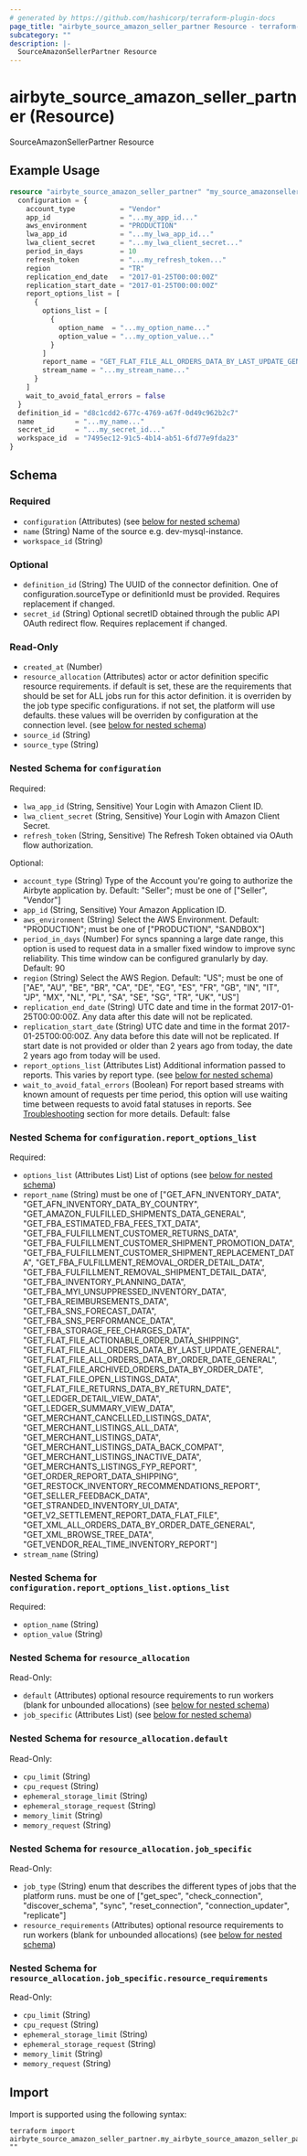 ```yaml
---
# generated by https://github.com/hashicorp/terraform-plugin-docs
page_title: "airbyte_source_amazon_seller_partner Resource - terraform-provider-airbyte"
subcategory: ""
description: |-
  SourceAmazonSellerPartner Resource
---
```


# airbyte_source_amazon_seller_partner (Resource)

SourceAmazonSellerPartner Resource

## Example Usage

```terraform
resource "airbyte_source_amazon_seller_partner" "my_source_amazonsellerpartner" {
  configuration = {
    account_type           = "Vendor"
    app_id                 = "...my_app_id..."
    aws_environment        = "PRODUCTION"
    lwa_app_id             = "...my_lwa_app_id..."
    lwa_client_secret      = "...my_lwa_client_secret..."
    period_in_days         = 10
    refresh_token          = "...my_refresh_token..."
    region                 = "TR"
    replication_end_date   = "2017-01-25T00:00:00Z"
    replication_start_date = "2017-01-25T00:00:00Z"
    report_options_list = [
      {
        options_list = [
          {
            option_name  = "...my_option_name..."
            option_value = "...my_option_value..."
          }
        ]
        report_name = "GET_FLAT_FILE_ALL_ORDERS_DATA_BY_LAST_UPDATE_GENERAL"
        stream_name = "...my_stream_name..."
      }
    ]
    wait_to_avoid_fatal_errors = false
  }
  definition_id = "d8c1cdd2-677c-4769-a67f-0d49c962b2c7"
  name          = "...my_name..."
  secret_id     = "...my_secret_id..."
  workspace_id  = "7495ec12-91c5-4b14-ab51-6fd77e9fda23"
}
```

<!-- schema generated by tfplugindocs -->
## Schema

### Required

- `configuration` (Attributes) (see [below for nested schema](#nestedatt--configuration))
- `name` (String) Name of the source e.g. dev-mysql-instance.
- `workspace_id` (String)

### Optional

- `definition_id` (String) The UUID of the connector definition. One of configuration.sourceType or definitionId must be provided. Requires replacement if changed.
- `secret_id` (String) Optional secretID obtained through the public API OAuth redirect flow. Requires replacement if changed.

### Read-Only

- `created_at` (Number)
- `resource_allocation` (Attributes) actor or actor definition specific resource requirements. if default is set, these are the requirements that should be set for ALL jobs run for this actor definition. it is overriden by the job type specific configurations. if not set, the platform will use defaults. these values will be overriden by configuration at the connection level. (see [below for nested schema](#nestedatt--resource_allocation))
- `source_id` (String)
- `source_type` (String)

<a id="nestedatt--configuration"></a>
### Nested Schema for `configuration`

Required:

- `lwa_app_id` (String, Sensitive) Your Login with Amazon Client ID.
- `lwa_client_secret` (String, Sensitive) Your Login with Amazon Client Secret.
- `refresh_token` (String, Sensitive) The Refresh Token obtained via OAuth flow authorization.

Optional:

- `account_type` (String) Type of the Account you're going to authorize the Airbyte application by. Default: "Seller"; must be one of ["Seller", "Vendor"]
- `app_id` (String, Sensitive) Your Amazon Application ID.
- `aws_environment` (String) Select the AWS Environment. Default: "PRODUCTION"; must be one of ["PRODUCTION", "SANDBOX"]
- `period_in_days` (Number) For syncs spanning a large date range, this option is used to request data in a smaller fixed window to improve sync reliability. This time window can be configured granularly by day. Default: 90
- `region` (String) Select the AWS Region. Default: "US"; must be one of ["AE", "AU", "BE", "BR", "CA", "DE", "EG", "ES", "FR", "GB", "IN", "IT", "JP", "MX", "NL", "PL", "SA", "SE", "SG", "TR", "UK", "US"]
- `replication_end_date` (String) UTC date and time in the format 2017-01-25T00:00:00Z. Any data after this date will not be replicated.
- `replication_start_date` (String) UTC date and time in the format 2017-01-25T00:00:00Z. Any data before this date will not be replicated. If start date is not provided or older than 2 years ago from today, the date 2 years ago from today will be used.
- `report_options_list` (Attributes List) Additional information passed to reports. This varies by report type. (see [below for nested schema](#nestedatt--configuration--report_options_list))
- `wait_to_avoid_fatal_errors` (Boolean) For report based streams with known amount of requests per time period, this option will use waiting time between requests to avoid fatal statuses in reports. See <a href="https://docs.airbyte.com/integrations/sources/amazon-seller-partner#limitations--troubleshooting" target="_blank">Troubleshooting</a> section for more details. Default: false

<a id="nestedatt--configuration--report_options_list"></a>
### Nested Schema for `configuration.report_options_list`

Required:

- `options_list` (Attributes List) List of options (see [below for nested schema](#nestedatt--configuration--report_options_list--options_list))
- `report_name` (String) must be one of ["GET_AFN_INVENTORY_DATA", "GET_AFN_INVENTORY_DATA_BY_COUNTRY", "GET_AMAZON_FULFILLED_SHIPMENTS_DATA_GENERAL", "GET_FBA_ESTIMATED_FBA_FEES_TXT_DATA", "GET_FBA_FULFILLMENT_CUSTOMER_RETURNS_DATA", "GET_FBA_FULFILLMENT_CUSTOMER_SHIPMENT_PROMOTION_DATA", "GET_FBA_FULFILLMENT_CUSTOMER_SHIPMENT_REPLACEMENT_DATA", "GET_FBA_FULFILLMENT_REMOVAL_ORDER_DETAIL_DATA", "GET_FBA_FULFILLMENT_REMOVAL_SHIPMENT_DETAIL_DATA", "GET_FBA_INVENTORY_PLANNING_DATA", "GET_FBA_MYI_UNSUPPRESSED_INVENTORY_DATA", "GET_FBA_REIMBURSEMENTS_DATA", "GET_FBA_SNS_FORECAST_DATA", "GET_FBA_SNS_PERFORMANCE_DATA", "GET_FBA_STORAGE_FEE_CHARGES_DATA", "GET_FLAT_FILE_ACTIONABLE_ORDER_DATA_SHIPPING", "GET_FLAT_FILE_ALL_ORDERS_DATA_BY_LAST_UPDATE_GENERAL", "GET_FLAT_FILE_ALL_ORDERS_DATA_BY_ORDER_DATE_GENERAL", "GET_FLAT_FILE_ARCHIVED_ORDERS_DATA_BY_ORDER_DATE", "GET_FLAT_FILE_OPEN_LISTINGS_DATA", "GET_FLAT_FILE_RETURNS_DATA_BY_RETURN_DATE", "GET_LEDGER_DETAIL_VIEW_DATA", "GET_LEDGER_SUMMARY_VIEW_DATA", "GET_MERCHANT_CANCELLED_LISTINGS_DATA", "GET_MERCHANT_LISTINGS_ALL_DATA", "GET_MERCHANT_LISTINGS_DATA", "GET_MERCHANT_LISTINGS_DATA_BACK_COMPAT", "GET_MERCHANT_LISTINGS_INACTIVE_DATA", "GET_MERCHANTS_LISTINGS_FYP_REPORT", "GET_ORDER_REPORT_DATA_SHIPPING", "GET_RESTOCK_INVENTORY_RECOMMENDATIONS_REPORT", "GET_SELLER_FEEDBACK_DATA", "GET_STRANDED_INVENTORY_UI_DATA", "GET_V2_SETTLEMENT_REPORT_DATA_FLAT_FILE", "GET_XML_ALL_ORDERS_DATA_BY_ORDER_DATE_GENERAL", "GET_XML_BROWSE_TREE_DATA", "GET_VENDOR_REAL_TIME_INVENTORY_REPORT"]
- `stream_name` (String)

<a id="nestedatt--configuration--report_options_list--options_list"></a>
### Nested Schema for `configuration.report_options_list.options_list`

Required:

- `option_name` (String)
- `option_value` (String)




<a id="nestedatt--resource_allocation"></a>
### Nested Schema for `resource_allocation`

Read-Only:

- `default` (Attributes) optional resource requirements to run workers (blank for unbounded allocations) (see [below for nested schema](#nestedatt--resource_allocation--default))
- `job_specific` (Attributes List) (see [below for nested schema](#nestedatt--resource_allocation--job_specific))

<a id="nestedatt--resource_allocation--default"></a>
### Nested Schema for `resource_allocation.default`

Read-Only:

- `cpu_limit` (String)
- `cpu_request` (String)
- `ephemeral_storage_limit` (String)
- `ephemeral_storage_request` (String)
- `memory_limit` (String)
- `memory_request` (String)


<a id="nestedatt--resource_allocation--job_specific"></a>
### Nested Schema for `resource_allocation.job_specific`

Read-Only:

- `job_type` (String) enum that describes the different types of jobs that the platform runs. must be one of ["get_spec", "check_connection", "discover_schema", "sync", "reset_connection", "connection_updater", "replicate"]
- `resource_requirements` (Attributes) optional resource requirements to run workers (blank for unbounded allocations) (see [below for nested schema](#nestedatt--resource_allocation--job_specific--resource_requirements))

<a id="nestedatt--resource_allocation--job_specific--resource_requirements"></a>
### Nested Schema for `resource_allocation.job_specific.resource_requirements`

Read-Only:

- `cpu_limit` (String)
- `cpu_request` (String)
- `ephemeral_storage_limit` (String)
- `ephemeral_storage_request` (String)
- `memory_limit` (String)
- `memory_request` (String)

## Import

Import is supported using the following syntax:

```shell
terraform import airbyte_source_amazon_seller_partner.my_airbyte_source_amazon_seller_partner ""
```
